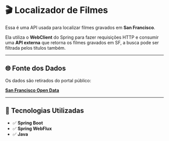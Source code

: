 # 🎬 Localizador de Filmes

Essa é uma API usada para localizar filmes gravados em **San Francisco**.

Ela utiliza o **WebClient** do Spring para fazer requisições HTTP e consumir uma **API externa** que retorna os filmes gravados em SF, a busca pode ser filtrada pelos titulos também.

---

## 🌐 Fonte dos Dados

Os dados são retirados do portal público:

**[San Francisco Open Data](https://data.sfgov.org/)**

---

## 🚀 Tecnologias Utilizadas

- ✅ **Spring Boot**
- ✅ **Spring WebFlux**
- ✅ **Java**